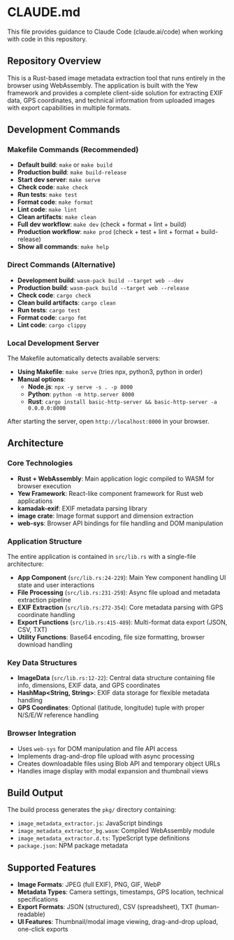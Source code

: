 # CLAUDE.md

This file provides guidance to Claude Code (claude.ai/code) when working with code in this repository.

## Repository Overview

This is a Rust-based image metadata extraction tool that runs entirely in the browser using WebAssembly. The application is built with the Yew framework and provides a complete client-side solution for extracting EXIF data, GPS coordinates, and technical information from uploaded images with export capabilities in multiple formats.

## Development Commands

### Makefile Commands (Recommended)
- **Default build**: `make` or `make build`
- **Production build**: `make build-release`
- **Start dev server**: `make serve`
- **Check code**: `make check`
- **Run tests**: `make test`
- **Format code**: `make format`
- **Lint code**: `make lint`
- **Clean artifacts**: `make clean`
- **Full dev workflow**: `make dev` (check + format + lint + build)
- **Production workflow**: `make prod` (check + test + lint + format + build-release)
- **Show all commands**: `make help`

### Direct Commands (Alternative)
- **Development build**: `wasm-pack build --target web --dev`
- **Production build**: `wasm-pack build --target web --release`
- **Check code**: `cargo check`
- **Clean build artifacts**: `cargo clean`
- **Run tests**: `cargo test`
- **Format code**: `cargo fmt`
- **Lint code**: `cargo clippy`

### Local Development Server
The Makefile automatically detects available servers:
- **Using Makefile**: `make serve` (tries npx, python3, python in order)
- **Manual options**:
  - **Node.js**: `npx -y serve -s . -p 8000`
  - **Python**: `python -m http.server 8000`
  - **Rust**: `cargo install basic-http-server && basic-http-server -a 0.0.0.0:8000`

After starting the server, open `http://localhost:8000` in your browser.

## Architecture

### Core Technologies
- **Rust + WebAssembly**: Main application logic compiled to WASM for browser execution
- **Yew Framework**: React-like component framework for Rust web applications
- **kamadak-exif**: EXIF metadata parsing library
- **image crate**: Image format support and dimension extraction
- **web-sys**: Browser API bindings for file handling and DOM manipulation

### Application Structure
The entire application is contained in `src/lib.rs` with a single-file architecture:

- **App Component** (`src/lib.rs:24-229`): Main Yew component handling UI state and user interactions
- **File Processing** (`src/lib.rs:231-259`): Async file upload and metadata extraction pipeline
- **EXIF Extraction** (`src/lib.rs:272-354`): Core metadata parsing with GPS coordinate handling
- **Export Functions** (`src/lib.rs:415-489`): Multi-format data export (JSON, CSV, TXT)
- **Utility Functions**: Base64 encoding, file size formatting, browser download handling

### Key Data Structures
- **ImageData** (`src/lib.rs:12-22`): Central data structure containing file info, dimensions, EXIF data, and GPS coordinates
- **HashMap<String, String>**: EXIF data storage for flexible metadata handling
- **GPS Coordinates**: Optional (latitude, longitude) tuple with proper N/S/E/W reference handling

### Browser Integration
- Uses `web-sys` for DOM manipulation and file API access
- Implements drag-and-drop file upload with async processing
- Creates downloadable files using Blob API and temporary object URLs
- Handles image display with modal expansion and thumbnail views

## Build Output
The build process generates the `pkg/` directory containing:
- `image_metadata_extractor.js`: JavaScript bindings
- `image_metadata_extractor_bg.wasm`: Compiled WebAssembly module
- `image_metadata_extractor.d.ts`: TypeScript type definitions
- `package.json`: NPM package metadata

## Supported Features
- **Image Formats**: JPEG (full EXIF), PNG, GIF, WebP
- **Metadata Types**: Camera settings, timestamps, GPS location, technical specifications
- **Export Formats**: JSON (structured), CSV (spreadsheet), TXT (human-readable)
- **UI Features**: Thumbnail/modal image viewing, drag-and-drop upload, one-click exports